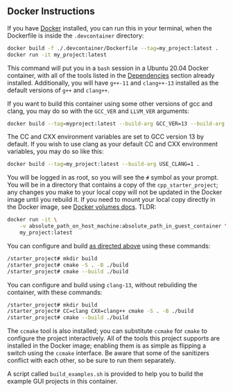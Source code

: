 ## Docker Instructions

If you have [Docker](https://www.docker.com/) installed, you can run this
in your terminal, when the Dockerfile is inside the `.devcontainer` directory:

```bash
docker build -f ./.devcontainer/Dockerfile --tag=my_project:latest .
docker run -it my_project:latest
```

This command will put you in a `bash` session in a Ubuntu 20.04 Docker container,
with all of the tools listed in the [Dependencies](#dependencies) section already installed.
Additionally, you will have `g++-11` and `clang++-13` installed as the default
versions of `g++` and `clang++`.

If you want to build this container using some other versions of gcc and clang,
you may do so with the `GCC_VER` and `LLVM_VER` arguments:

```bash
docker build --tag=myproject:latest --build-arg GCC_VER=13 --build-arg LLVM_VER=15 .
```

The CC and CXX environment variables are set to GCC version 13 by default.
If you wish to use clang as your default CC and CXX environment variables, you
may do so like this:

```bash
docker build --tag=my_project:latest --build-arg USE_CLANG=1 .
```

You will be logged in as root, so you will see the `#` symbol as your prompt.
You will be in a directory that contains a copy of the `cpp_starter_project`;
any changes you make to your local copy will not be updated in the Docker image
until you rebuild it.
If you need to mount your local copy directly in the Docker image, see
[Docker volumes docs](https://docs.docker.com/storage/volumes/).
TLDR:

```bash
docker run -it \
	-v absolute_path_on_host_machine:absolute_path_in_guest_container \
	my_project:latest
```

You can configure and build [as directed above](#build) using these commands:

```bash
/starter_project# mkdir build
/starter_project# cmake -S . -B ./build
/starter_project# cmake --build ./build
```

You can configure and build using `clang-13`, without rebuilding the container,
with these commands:

```bash
/starter_project# mkdir build
/starter_project# CC=clang CXX=clang++ cmake -S . -B ./build
/starter_project# cmake --build ./build
```

The `ccmake` tool is also installed; you can substitute `ccmake` for `cmake` to
configure the project interactively.
All of the tools this project supports are installed in the Docker image;
enabling them is as simple as flipping a switch using the `ccmake` interface.
Be aware that some of the sanitizers conflict with each other, so be sure to
run them separately.

A script called `build_examples.sh` is provided to help you to build the example
GUI projects in this container.

